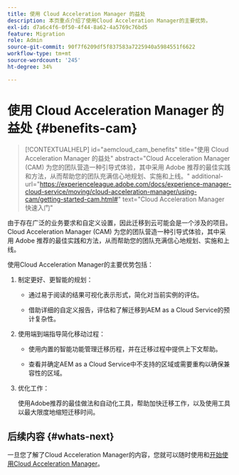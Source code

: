 ```yaml
---
title: 使用 Cloud Acceleration Manager 的益处
description: 本页重点介绍了使用Cloud Acceleration Manager的主要优势。
exl-id: d7a6c4f6-0f50-4f44-8a62-4a5769c76bd5
feature: Migration
role: Admin
source-git-commit: 90f7f6209df5f837583a7225940a5984551f6622
workflow-type: tm+mt
source-wordcount: '245'
ht-degree: 34%

---
```


# 使用 Cloud Acceleration Manager 的益处 {#benefits-cam}

>[!CONTEXTUALHELP]
>id="aemcloud_cam_benefits"
>title="使用 Cloud Acceleration Manager 的益处"
>abstract="Cloud Acceleration Manager (CAM) 为您的团队营造一种引导式体验，其中采用 Adobe 推荐的最佳实践和方法，从而帮助您的团队充满信心地规划、实施和上线。"
>additional-url="https://experienceleague.adobe.com/docs/experience-manager-cloud-service/moving/cloud-acceleration-manager/using-cam/getting-started-cam.html#" text="Cloud Acceleration Manager 快速入门"

由于存在广泛的业务要求和自定义设置，因此迁移到云可能会是一个涉及的项目。 Cloud Acceleration Manager (CAM) 为您的团队营造一种引导式体验，其中采用 Adobe 推荐的最佳实践和方法，从而帮助您的团队充满信心地规划、实施和上线。

使用Cloud Acceleration Manager的主要优势包括：

1. 制定更好、更智能的规划：

   * 通过易于阅读的结果可视化表示形式，简化对当前实例的评估。

   * 借助详细的自定义报告，评估和了解迁移到AEM as a Cloud Service的预计复杂性。

1. 使用端到端指导简化移动过程：

   * 使用内置的智能功能管理迁移历程，并在迁移过程中提供上下文帮助。

   * 查看并确定AEM as a Cloud Service中不支持的区域或需要重构以确保兼容性的区域。

1. 优化工作：

   使用Adobe推荐的最佳做法和自动化工具，帮助加快迁移工作，以及使用工具以最大限度地缩短迁移时间。

## 后续内容 {#whats-next}

一旦您了解了Cloud Acceleration Manager的内容，您就可以随时使用和[开始使用Cloud Acceleration Manager](https://experienceleague.adobe.com/docs/experience-manager-cloud-service/moving/cloud-acceleration-manager/using-cam/getting-started-cam.html#)。
